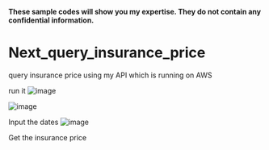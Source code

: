 **These sample codes will show  you my expertise. They do not contain any confidential information.**     


# Next_query_insurance_price
query insurance price using my API which is running on AWS

run it
![image](https://user-images.githubusercontent.com/75282285/205469520-a822d9ee-eac9-4248-b503-aa91f553e3fb.png)


![image](https://user-images.githubusercontent.com/75282285/205469420-44752ea5-e2c0-440f-8162-d2a51a90ea87.png)

Input the dates
![image](https://user-images.githubusercontent.com/75282285/205469442-632969f9-c57b-4565-92a9-a3e3e6d42048.png)

Get the insurance price 
